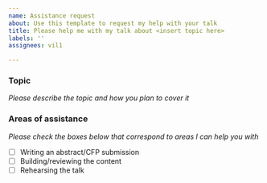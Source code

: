 ```yaml
---
name: Assistance request
about: Use this template to request my help with your talk
title: Please help me with my talk about <insert topic here>
labels: ''
assignees: vil1

---
```


### Topic

*Please describe the topic and how you plan to cover it*

### Areas of assistance

*Please check the boxes below that correspond to areas I can help you with*

- [ ] Writing an abstract/CFP submission
- [ ] Building/reviewing the content
- [ ] Rehearsing the talk
